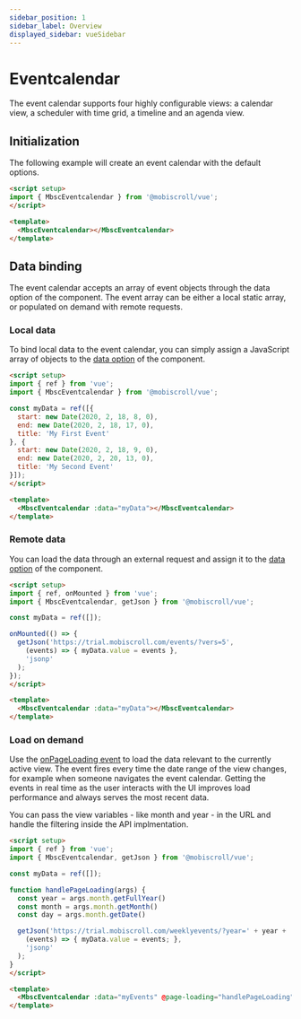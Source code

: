 ```yaml
---
sidebar_position: 1
sidebar_label: Overview
displayed_sidebar: vueSidebar
---
```


# Eventcalendar

The event calendar supports four highly configurable views: a calendar view, a scheduler with time grid, a timeline and an agenda view.

## Initialization

The following example will create an event calendar with the default options.

```html title="Eventcalendar with default options"
<script setup>
import { MbscEventcalendar } from '@mobiscroll/vue';
</script>

<template>
  <MbscEventcalendar></MbscEventcalendar>
</template>
```

## Data binding

The event calendar accepts an array of event objects through the data option of the component. The event array can be either a local static array, or populated on demand with remote requests.

### Local data

To bind local data to the event calendar, you can simply assign a JavaScript array of objects to the [data option](./api#opt-data) of the component.

```html title="Passing an array of Events"
<script setup>
import { ref } from 'vue';
import { MbscEventcalendar } from '@mobiscroll/vue';

const myData = ref([{
  start: new Date(2020, 2, 18, 8, 0),
  end: new Date(2020, 2, 18, 17, 0),
  title: 'My First Event'
}, {
  start: new Date(2020, 2, 18, 9, 0),
  end: new Date(2020, 2, 20, 13, 0),
  title: 'My Second Event'
}]);
</script>

<template>
  <MbscEventcalendar :data="myData"></MbscEventcalendar>
</template>
```

### Remote data

You can load the data through an external request and assign it to the [data option](./api#opt-data) of the component.

```html title="Passing an array of Events"
<script setup>
import { ref, onMounted } from 'vue';
import { MbscEventcalendar, getJson } from '@mobiscroll/vue';

const myData = ref([]);

onMounted(() => {
  getJson('https://trial.mobiscroll.com/events/?vers=5',
    (events) => { myData.value = events },
    'jsonp'
  );
});
</script>

<template>
  <MbscEventcalendar :data="myData"></MbscEventcalendar>
</template>
```

### Load on demand

Use the [onPageLoading event](./api#event-onPageLoading) to load the data relevant to the currently active view. The event fires every time the date range of the view changes, for example when someone navigates the event calendar. Getting the events in real time as the user interacts with the UI improves load performance and always serves the most recent data.

You can pass the view variables - like month and year - in the URL and handle the filtering inside the API implmentation.

```html title="Load on demand example"
<script setup>
import { ref } from 'vue';
import { MbscEventcalendar, getJson } from '@mobiscroll/vue';

const myData = ref([]);

function handlePageLoading(args) {
  const year = args.month.getFullYear()
  const month = args.month.getMonth()
  const day = args.month.getDate()

  getJson('https://trial.mobiscroll.com/weeklyevents/?year=' + year + '&month=' + month + '&day=' + day,
    (events) => { myData.value = events; },
    'jsonp'
  );
}
</script>

<template>
  <MbscEventcalendar :data="myEvents" @page-loading="handlePageLoading" />
</template>
```
